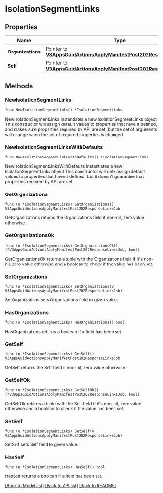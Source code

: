 # IsolationSegmentLinks

## Properties

Name | Type | Description | Notes
------------ | ------------- | ------------- | -------------
**Organizations** | Pointer to [**V3AppsGuidActionsApplyManifestPost202ResponseLinksJob**](V3AppsGuidActionsApplyManifestPost202ResponseLinksJob.md) |  | [optional] 
**Self** | Pointer to [**V3AppsGuidActionsApplyManifestPost202ResponseLinksJob**](V3AppsGuidActionsApplyManifestPost202ResponseLinksJob.md) |  | [optional] 

## Methods

### NewIsolationSegmentLinks

`func NewIsolationSegmentLinks() *IsolationSegmentLinks`

NewIsolationSegmentLinks instantiates a new IsolationSegmentLinks object
This constructor will assign default values to properties that have it defined,
and makes sure properties required by API are set, but the set of arguments
will change when the set of required properties is changed

### NewIsolationSegmentLinksWithDefaults

`func NewIsolationSegmentLinksWithDefaults() *IsolationSegmentLinks`

NewIsolationSegmentLinksWithDefaults instantiates a new IsolationSegmentLinks object
This constructor will only assign default values to properties that have it defined,
but it doesn't guarantee that properties required by API are set

### GetOrganizations

`func (o *IsolationSegmentLinks) GetOrganizations() V3AppsGuidActionsApplyManifestPost202ResponseLinksJob`

GetOrganizations returns the Organizations field if non-nil, zero value otherwise.

### GetOrganizationsOk

`func (o *IsolationSegmentLinks) GetOrganizationsOk() (*V3AppsGuidActionsApplyManifestPost202ResponseLinksJob, bool)`

GetOrganizationsOk returns a tuple with the Organizations field if it's non-nil, zero value otherwise
and a boolean to check if the value has been set.

### SetOrganizations

`func (o *IsolationSegmentLinks) SetOrganizations(v V3AppsGuidActionsApplyManifestPost202ResponseLinksJob)`

SetOrganizations sets Organizations field to given value.

### HasOrganizations

`func (o *IsolationSegmentLinks) HasOrganizations() bool`

HasOrganizations returns a boolean if a field has been set.

### GetSelf

`func (o *IsolationSegmentLinks) GetSelf() V3AppsGuidActionsApplyManifestPost202ResponseLinksJob`

GetSelf returns the Self field if non-nil, zero value otherwise.

### GetSelfOk

`func (o *IsolationSegmentLinks) GetSelfOk() (*V3AppsGuidActionsApplyManifestPost202ResponseLinksJob, bool)`

GetSelfOk returns a tuple with the Self field if it's non-nil, zero value otherwise
and a boolean to check if the value has been set.

### SetSelf

`func (o *IsolationSegmentLinks) SetSelf(v V3AppsGuidActionsApplyManifestPost202ResponseLinksJob)`

SetSelf sets Self field to given value.

### HasSelf

`func (o *IsolationSegmentLinks) HasSelf() bool`

HasSelf returns a boolean if a field has been set.


[[Back to Model list]](../README.md#documentation-for-models) [[Back to API list]](../README.md#documentation-for-api-endpoints) [[Back to README]](../README.md)


